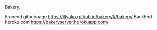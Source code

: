 Bakery.

Fronend githubpage https://illyako.github.io/bakery/#/bakery/
BackEnd heroku.com https://bakeryserver.herokuapp.com/